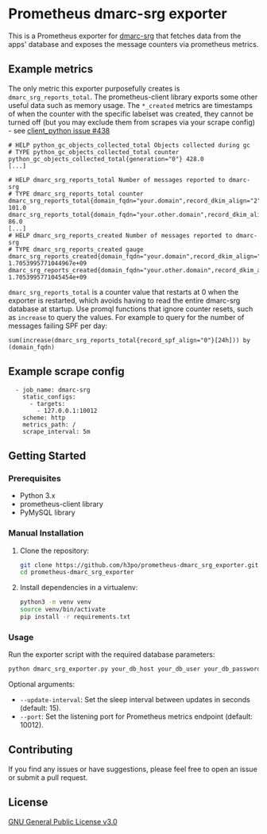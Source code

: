 # Prometheus dmarc-srg exporter

This is a Prometheus exporter for [dmarc-srg](https://github.com/liuch/dmarc-srg) that fetches data from the apps' database and exposes the message counters via prometheus metrics.

## Example metrics

The only metric this exporter purposefully creates is `dmarc_srg_reports_total`. The prometheus-client library exports some other useful data such as memory usage. The `*_created` metrics are timestamps of when the counter with the specific labelset was created, they cannot be turned off (but you may exclude them from scrapes via your scrape config) - see [client_python issue #438](https://github.com/prometheus/client_python/issues/438)

```
# HELP python_gc_objects_collected_total Objects collected during gc
# TYPE python_gc_objects_collected_total counter
python_gc_objects_collected_total{generation="0"} 428.0
[...]

# HELP dmarc_srg_reports_total Number of messages reported to dmarc-srg                                                                          
# TYPE dmarc_srg_reports_total counter                        
dmarc_srg_reports_total{domain_fqdn="your.domain",record_dkim_align="2",record_spf_align="2",report_org="google.com"} 101.0
dmarc_srg_reports_total{domain_fqdn="your.other.domain",record_dkim_align="2",record_spf_align="2",report_org="google.com"} 86.0
[...]
# HELP dmarc_srg_reports_created Number of messages reported to dmarc-srg                                                                        
# TYPE dmarc_srg_reports_created gauge                    
dmarc_srg_reports_created{domain_fqdn="your.domain",record_dkim_align="2",record_spf_align="2",report_org="google.com"} 1.7053995771044967e+09
dmarc_srg_reports_created{domain_fqdn="your.other.domain",record_dkim_align="2",record_spf_align="2",report_org="google.com"} 1.7053995771045454e+09
```

`dmarc_srg_reports_total` is a counter value that restarts at 0 when the exporter is restarted, which avoids having to read the entire dmarc-srg database at startup. Use promql functions that ignore counter resets, such as `increase` to query the values. For example to query for the number of messages failing SPF per day:
```
sum(increase(dmarc_srg_reports_total{record_spf_align="0"}[24h])) by (domain_fqdn)
```

## Example scrape config

```
  - job_name: dmarc-srg
    static_configs:
      - targets:
        - 127.0.0.1:10012
    scheme: http
    metrics_path: /
    scrape_interval: 5m
```

## Getting Started

### Prerequisites

- Python 3.x
- prometheus-client library
- PyMySQL library

### Manual Installation

1. Clone the repository:

    ```bash
    git clone https://github.com/h3po/prometheus-dmarc_srg_exporter.git
    cd prometheus-dmarc_srg_exporter
    ```

2. Install dependencies in a virtualenv:

    ```bash
    python3 -m venv venv
    source venv/bin/activate
    pip install -r requirements.txt
    ```

### Usage

Run the exporter script with the required database parameters:

```bash
python dmarc_srg_exporter.py your_db_host your_db_user your_db_password your_db_database
```

Optional arguments:

- `--update-interval`: Set the sleep interval between updates in seconds (default: 15).
- `--port`: Set the listening port for Prometheus metrics endpoint (default: 10012).

## Contributing

If you find any issues or have suggestions, please feel free to open an issue or submit a pull request.

## License

[GNU General Public License v3.0](LICENSE)
